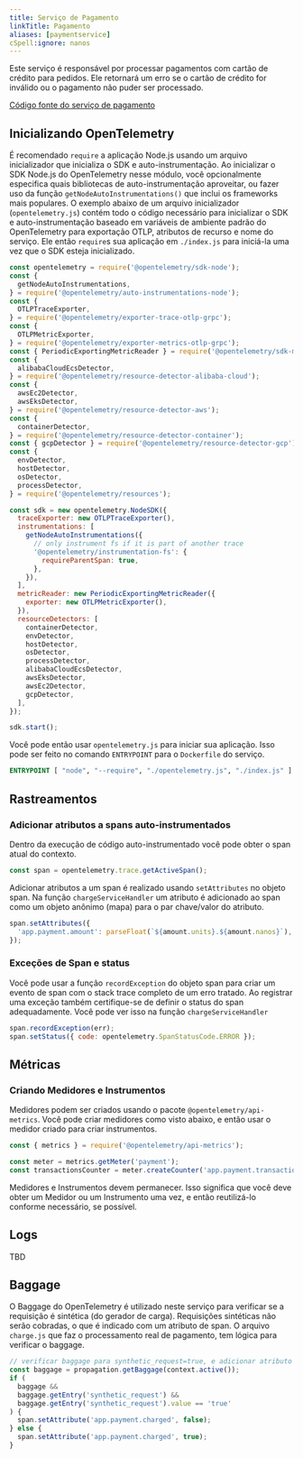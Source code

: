 ```yaml
---
title: Serviço de Pagamento
linkTitle: Pagamento
aliases: [paymentservice]
cSpell:ignore: nanos
---
```


Este serviço é responsável por processar pagamentos com cartão de crédito para pedidos. Ele
retornará um erro se o cartão de crédito for inválido ou o pagamento não puder ser
processado.

[Código fonte do serviço de pagamento](https://github.com/open-telemetry/opentelemetry-demo/blob/main/src/payment/)

## Inicializando OpenTelemetry

É recomendado `require` a aplicação Node.js usando um arquivo inicializador que
inicializa o SDK e auto-instrumentação. Ao inicializar o
SDK Node.js do OpenTelemetry nesse módulo, você opcionalmente especifica quais
bibliotecas de auto-instrumentação aproveitar, ou fazer uso da
função `getNodeAutoInstrumentations()` que inclui os frameworks mais populares.
O exemplo abaixo de um arquivo inicializador (`opentelemetry.js`) contém todo o código
necessário para inicializar o SDK e auto-instrumentação baseado em variáveis de ambiente padrão do OpenTelemetry
para exportação OTLP, atributos de recurso e nome do serviço. Ele então `require`s sua aplicação em `./index.js` para iniciá-la uma vez
que o SDK esteja inicializado.

```javascript
const opentelemetry = require('@opentelemetry/sdk-node');
const {
  getNodeAutoInstrumentations,
} = require('@opentelemetry/auto-instrumentations-node');
const {
  OTLPTraceExporter,
} = require('@opentelemetry/exporter-trace-otlp-grpc');
const {
  OTLPMetricExporter,
} = require('@opentelemetry/exporter-metrics-otlp-grpc');
const { PeriodicExportingMetricReader } = require('@opentelemetry/sdk-metrics');
const {
  alibabaCloudEcsDetector,
} = require('@opentelemetry/resource-detector-alibaba-cloud');
const {
  awsEc2Detector,
  awsEksDetector,
} = require('@opentelemetry/resource-detector-aws');
const {
  containerDetector,
} = require('@opentelemetry/resource-detector-container');
const { gcpDetector } = require('@opentelemetry/resource-detector-gcp');
const {
  envDetector,
  hostDetector,
  osDetector,
  processDetector,
} = require('@opentelemetry/resources');

const sdk = new opentelemetry.NodeSDK({
  traceExporter: new OTLPTraceExporter(),
  instrumentations: [
    getNodeAutoInstrumentations({
      // only instrument fs if it is part of another trace
      '@opentelemetry/instrumentation-fs': {
        requireParentSpan: true,
      },
    }),
  ],
  metricReader: new PeriodicExportingMetricReader({
    exporter: new OTLPMetricExporter(),
  }),
  resourceDetectors: [
    containerDetector,
    envDetector,
    hostDetector,
    osDetector,
    processDetector,
    alibabaCloudEcsDetector,
    awsEksDetector,
    awsEc2Detector,
    gcpDetector,
  ],
});

sdk.start();
```

Você pode então usar `opentelemetry.js` para iniciar sua aplicação. Isso pode ser feito no
comando `ENTRYPOINT` para o `Dockerfile` do serviço.

```dockerfile
ENTRYPOINT [ "node", "--require", "./opentelemetry.js", "./index.js" ]
```

## Rastreamentos

### Adicionar atributos a spans auto-instrumentados

Dentro da execução de código auto-instrumentado você pode obter o span atual do
contexto.

```javascript
const span = opentelemetry.trace.getActiveSpan();
```

Adicionar atributos a um span é realizado usando `setAttributes` no objeto
span. Na função `chargeServiceHandler` um atributo é adicionado ao
span como um objeto anônimo (mapa) para o par chave/valor do atributo.

```javascript
span.setAttributes({
  'app.payment.amount': parseFloat(`${amount.units}.${amount.nanos}`),
});
```

### Exceções de Span e status

Você pode usar a função `recordException` do objeto span para criar um evento de span
com o stack trace completo de um erro tratado. Ao registrar uma exceção também
certifique-se de definir o status do span adequadamente. Você pode ver isso na
função `chargeServiceHandler`

```javascript
span.recordException(err);
span.setStatus({ code: opentelemetry.SpanStatusCode.ERROR });
```

## Métricas

### Criando Medidores e Instrumentos

Medidores podem ser criados usando o pacote `@opentelemetry/api-metrics`. Você pode
criar medidores como visto abaixo, e então usar o medidor criado para criar
instrumentos.

```javascript
const { metrics } = require('@opentelemetry/api-metrics');

const meter = metrics.getMeter('payment');
const transactionsCounter = meter.createCounter('app.payment.transactions');
```

Medidores e Instrumentos devem permanecer. Isso significa que você deve obter um
Medidor ou um Instrumento uma vez, e então reutilizá-lo conforme necessário, se possível.

## Logs

TBD

## Baggage

O Baggage do OpenTelemetry é utilizado neste serviço para verificar se a requisição é
sintética (do gerador de carga). Requisições sintéticas não serão cobradas,
o que é indicado com um atributo de span. O arquivo `charge.js` que faz o
processamento real de pagamento, tem lógica para verificar o baggage.

```javascript
// verificar baggage para synthetic_request=true, e adicionar atributo charged adequadamente
const baggage = propagation.getBaggage(context.active());
if (
  baggage &&
  baggage.getEntry('synthetic_request') &&
  baggage.getEntry('synthetic_request').value == 'true'
) {
  span.setAttribute('app.payment.charged', false);
} else {
  span.setAttribute('app.payment.charged', true);
}
```
